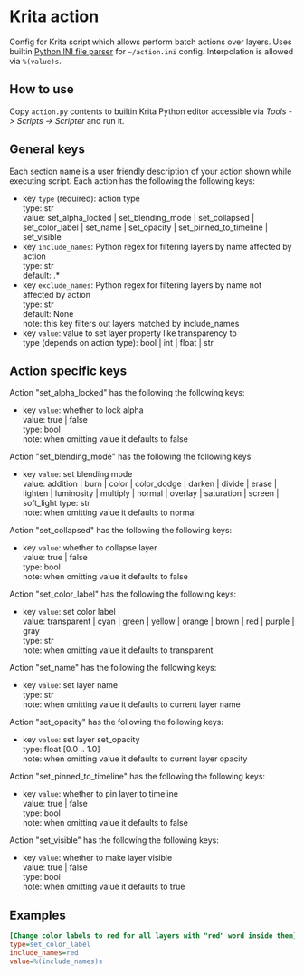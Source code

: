 # Krita action

Config for Krita script which allows perform batch actions over layers. Uses
builtin [Python INI file parser][parser] for `~/action.ini` config.
Interpolation is allowed via `%(value)s`.

[parser]: https://docs.python.org/3/library/configparser.html

## How to use

Copy `action.py` contents to builtin Krita Python editor accessible via
*Tools -> Scripts -> Scripter* and run it.

## General keys

Each section name is a user friendly description of your action shown
while executing script. Each action has the following the following keys:

- key `type` (required): action type  
  type: str  
  value: set_alpha_locked | set_blending_mode | set_collapsed |
    set_color_label | set_name | set_opacity |
    set_pinned_to_timeline | set_visible  
- key `include_names`: Python regex for filtering layers by name affected by
    action  
  type: str  
  default: .*
- key `exclude_names`: Python regex for filtering layers by name not affected
    by action  
  type: str  
  default: None  
  note: this key filters out layers matched by include_names
- key `value`: value to set layer property like transparency to  
  type (depends on action type): bool | int | float | str

## Action specific keys

Action "set_alpha_locked" has the following the following keys:

- key `value`: whether to lock alpha  
  value: true | false  
  type: bool  
  note: when omitting value it defaults to false

Action "set_blending_mode" has the following the following keys:

- key `value`: set blending mode  
  value: addition | burn | color | color_dodge |
    darken | divide | erase | lighten | luminosity | multiply | normal |
    overlay | saturation | screen | soft_light
  type: str  
  note: when omitting value it defaults to normal

Action "set_collapsed" has the following the following keys:

- key `value`: whether to collapse layer  
  value: true | false  
  type: bool  
  note: when omitting value it defaults to false

Action "set_color_label" has the following the following keys:

- key `value`: set color label  
  value: transparent | cyan | green | yellow | orange | brown | red |
    purple | gray  
  type: str  
  note: when omitting value it defaults to transparent

Action "set_name" has the following the following keys:

- key `value`: set layer name  
  type: str  
  note: when omitting value it defaults to current layer name

Action "set_opacity" has the following the following keys:

- key `value`: set layer set_opacity  
  type: float [0.0 .. 1.0]  
  note: when omitting value it defaults to current layer opacity

Action "set_pinned_to_timeline" has the following the following keys:

- key `value`: whether to pin layer to timeline  
  value: true | false  
  type: bool  
  note: when omitting value it defaults to false

Action "set_visible" has the following the following keys:

- key `value`: whether to make layer visible  
  value: true | false  
  type: bool  
  note: when omitting value it defaults to true

## Examples

```ini
[Change color labels to red for all layers with "red" word inside them]
type=set_color_label
include_names=red
value=%(include_names)s
```
